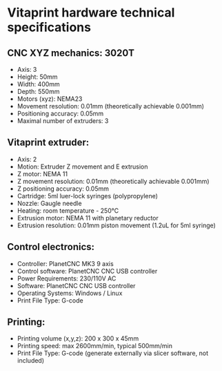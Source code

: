 # Vitaprint hardware technical specifications

## CNC XYZ mechanics: 3020T
- Axis: 3
- Height: 50mm
- Width: 400mm
- Depth: 550mm
- Motors (xyz):  NEMA23
- Movement resolution: 0.01mm (theoretically achievable 0.001mm)
- Positioning accuracy: 0.05mm
- Maximal number of extruders: 3

## Vitaprint extruder:
- Axis: 2
- Motion: Extruder Z movement and E extrusion
- Z motor: NEMA 11
- Z movement resolution: 0.01mm (theoretically achievable 0.001mm)
- Z positioning accuracy: 0.05mm
- Cartridge: 5ml luer-lock syringes (polypropylene)
- Nozzle: Gaugle needle
- Heating: room temperature - 250°C
- Extrusion motor: NEMA 11 with planetary reductor
- Extrusion resolution: 0.01mm piston movement (1.2uL for 5ml syringe)

## Control electronics:
- Controller: PlanetCNC MK3 9 axis
- Control software: PlanetCNC CNC USB controller
- Power Requirements: 230/110V AC
- Software: PlanetCNC CNC USB controller
- Operating Systems: Windows / Linux
- Print File Type: G-code

## Printing:
- Printing volume (x,y,z): 200 x 300 x 45mm
- Printing speed: max 2600mm/min, typical 500mm/min
- Print File Type: G-code (generate externally via slicer software, not included)
